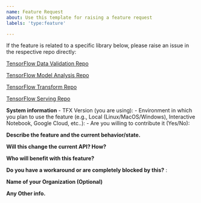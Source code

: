 ```yaml
---
name: Feature Request
about: Use this template for raising a feature request
labels: 'type:feature'

---
```


If the feature is related to a specific library below, please raise an issue in
the respective repo directly:

[TensorFlow Data Validation Repo](https://github.com/tensorflow/data-validation/issues)

[TensorFlow Model Analysis Repo](https://github.com/tensorflow/model-analysis/issues)

[TensorFlow Transform Repo](https://github.com/tensorflow/transform/issues)

[TensorFlow Serving Repo](https://github.com/tensorflow/serving/issues)

**System information** - TFX Version (you are using): - Environment in which you
plan to use the feature (e.g., Local (Linux/MacOS/Windows), Interactive
Notebook, Google Cloud, etc..): - Are you willing to contribute it (Yes/No):

**Describe the feature and the current behavior/state.**

**Will this change the current API? How?**

**Who will benefit with this feature?**

**Do you have a workaround or are completely blocked by this?** :

**Name of your Organization (Optional)**

**Any Other info.**
